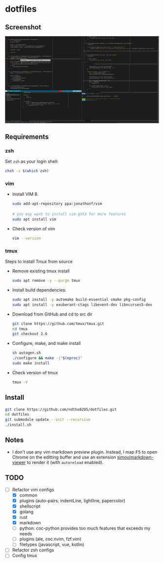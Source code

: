# dotfiles

## Screenshot

![screenshot](screenshot.png)

## Requirements

### zsh

Set `zsh` as your login shell:

```sh
chsh -s $(which zsh)
```

### vim

- Install VIM 8.

  ```sh
  sudo add-apt-repository ppa:jonathonf/vim

  # you may want to install vim-gtk3 for more features
  sudo apt install vim
  ```

- Check version of vim

  ```sh
  vim --version
  ```

### tmux

Steps to install Tmux from source

- Remove existing tmux install

  ```sh
  sudo apt remove -y --purge tmux
  ```

- Install build dependencies:

  ```sh
  sudo apt install -y automake build-essential cmake pkg-config
  sudo apt install -y exuberant-ctags libevent-dev libncurses5-dev
  ```

- Download from GitHub and cd to src dir

  ```sh
  git clone https://github.com/tmux/tmux.git
  cd tmux
  git checkout 2.6
  ```

- Configure, make, and make install

  ```sh
  sh autogen.sh
  ./configure && make -j"$(nproc)"
  sudo make install
  ```

- Check version of tmux

  ```sh
  tmux -V
  ```

## Install

```sh
git clone https://github.com/ndtho8205/dotfiles.git
cd dotfiles
git submodule update --init --recursive
./install.sh
```

## Notes

- I don't use any vim markdown preview plugin. Instead, I map <kbd>F5</kbd> to
  open Chrome on the editting buffer and use an extension
  [simov/markdown-viewer](https://github.com/simov/markdown-viewer) to render it
  (with `autoreload` enabled).

## TODO

- [ ] Refactor vim configs
  - [x] common
  - [x] plugins (auto-pairs, indentLine, lightline, papercolor)
  - [x] shellscript
  - [x] golang
  - [x] rust
  - [x] markdown
  - [ ] python: coc-python provides too much features that exceeds my needs
  - [ ] plugins (ale, coc.nvim, fzf.vim)
  - [ ] filetypes (javascript, vue, kotlin)
- [ ] Refactor zsh configs
- [ ] Config tmux
